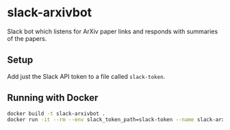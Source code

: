 # slack-arxivbot
Slack bot which listens for ArXiv paper links and responds with summaries of the papers.

## Setup
Add just the Slack API token to a file called `slack-token`.

## Running with Docker

```sh
docker build -t slack-arxivbot .
docker run -it --rm --env slack_token_path=slack-token --name slack-arxivbot slack-arxivbot
```
